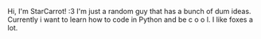 Hi, I'm StarCarrot! :3
I'm just a random guy that has a bunch of dum ideas.
Currently i want to learn how to code in Python and be c o o l.
I like foxes a lot.

